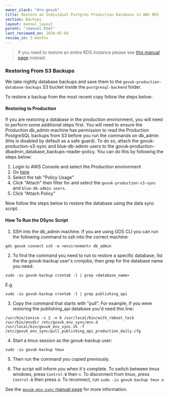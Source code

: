 ```yaml
---
owner_slack: "#re-govuk"
title: Restore an Individual Postgres Production Database in AWS RDS
section: Backups
layout: manual_layout
parent: "/manual.html"
last_reviewed_on: 2020-05-04
review_in: 3 months
---
```


> If you need to restore an entire RDS instance please see [this manual page](https://docs.publishing.service.gov.uk/manual/howto-backup-and-restore-in-aws-rds.html) instead.

### Restoring From S3 Backups

We take nightly database backups and save them to the `govuk-production-database-backups` S3 bucket inside the `postgresql-backend` folder.

To restore a backup from the most recent copy follow the steps below:

#### Restoring to Production

If you are restoring a database in the production environment, you will need to perform some additional steps first. You will need to ensure the Production db_admin machine has permission to read the Production PostgreSQL backups from S3 before you run the commands on db_admin (this is disabled by default as a safe guard). To do so, attach the govuk-production-s3-sync and blue-db-admin users to the  govuk-production-dbadmin_database_backups-reader-policy. You can do this by following the steps below:

1. Login to AWS Console and select the Production environment
1. Go [here](https://console.aws.amazon.com/iam/home?region=eu-west-1#/policies/arn:aws:iam::172025368201:policy/govuk-production-dbadmin_database_backups-reader-policy$serviceLevelSummary?section=permissions)
1. Select the tab "Policy Usage"
1. Click "Attach" then filter for and select the `govuk-production-s3-sync` and `blue-db-admin users`.
1. Click "Attach Policy"

Now follow the steps below to restore the database using the data sync script.

#### How To Run the DSync Script

1. SSH into the db_admin machine. If you are using GDS CLI you can run the following command to ssh into the correct machine:

```
gds govuk connect ssh -e <environment> db_admin
```
2. To find the command you need to run to restore a specific database, list the the govuk-backup user's cronjobs, then grep for the database name you need:

```
sudo -iu govuk-backup crontab -l | grep <database_name>
```
  E.g.

```
sudo -iu govuk-backup crontab -l | grep publishing_api
```

3. Copy the command that starts with "pull". For example, if you were restoring the publishing_api database you'd need this line:

```
/usr/bin/ionice -c 2 -n 6 /usr/local/bin/with_reboot_lock /usr/bin/envdir /etc/govuk_env_sync/env.d /usr/local/bin/govuk_env_sync.sh -f /etc/govuk_env_sync/pull_publishing_api_production_daily.cfg
```

4. Start a tmux session as the govuk-backup user:

```
sudo -iu govuk-backup tmux
```

5. Then run the command you copied previously.

6. The script will inform you when it's complete. To switch between tmux windows, press `Control-B` then `n`. To disconnect from tmux, press `Control-B` then press `d`. To reconnect, run `sudo -iu govuk-backup tmux a`

See the [`govuk-env-sync` manual page](https://docs.publishing.service.gov.uk/manual/govuk-env-sync.html) for more information.
